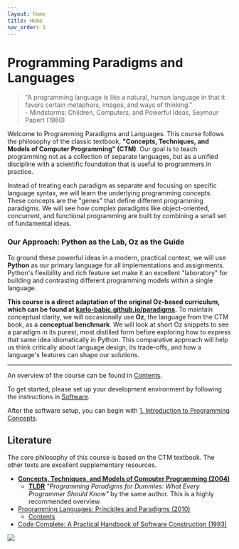 ```yaml
---
layout: home
title: Home
nav_order: 1
---
```


# Programming Paradigms and Languages

>"A programming language is like a natural, human language in that it favors certain metaphors, images, and ways of thinking."  
>\- Mindstorms: Children, Computers, and Powerful Ideas, Seymour Papert (1980)

Welcome to Programming Paradigms and Languages. This course follows the philosophy of the classic textbook, **"Concepts, Techniques, and Models of Computer Programming" (CTM)**. Our goal is to teach programming not as a collection of separate languages, but as a unified discipline with a scientific foundation that is useful to programmers in practice.

Instead of treating each paradigm as separate and focusing on specific language syntax, we will learn the underlying programming concepts. These concepts are the "genes" that define different programming paradigms. We will see how complex paradigms like object-oriented, concurrent, and functional programming are built by combining a small set of fundamental ideas.

### Our Approach: Python as the Lab, Oz as the Guide

To ground these powerful ideas in a modern, practical context, we will use **Python** as our primary language for all implementations and assignments. Python's flexibility and rich feature set make it an excellent "laboratory" for building and contrasting different programming models within a single language.

**This course is a direct adaptation of the original Oz-based curriculum, which can be found at [karlo-babic.github.io/paradigms](https://karlo-babic.github.io/paradigms).** To maintain conceptual clarity, we will occasionally use **Oz**, the language from the CTM book, as a **conceptual benchmark**. We will look at short Oz snippets to see a paradigm in its purest, most distilled form before exploring how to express that same idea idiomatically in Python. This comparative approach will help us think critically about language design, its trade-offs, and how a language's features can shape our solutions.

---

An overview of the course can be found in [Contents](Contents.md).

To get started, please set up your development environment by following the instructions in [Software](Software.md).

After the software setup, you can begin with [1. Introduction to Programming Concepts](1-Introduction-to-Programming-Concepts.md).

## Literature
The core philosophy of this course is based on the CTM textbook. The other texts are excellent supplementary resources.

- [**Concepts, Techniques, and Models of Computer Programming (2004)**](https://www.goodreads.com/book/show/772585.Concepts_Techniques_and_Models_of_Computer_Programming)
    - [**TLDR**](https://www.info.ucl.ac.be/~pvr/VanRoyChapter.pdf) *"Programming Paradigms for Dummies: What Every Programmer Should Know"* by the same author. This is a highly recommended overview.
- [Programming Languages: Principles and Paradigms (2010)](https://www.goodreads.com/book/show/7322948-programming-languages)
    - [Contents](http://www.springer.com/cda/content/document/cda_downloaddocument/9781848829138-t1.pdf)
- [Code Complete: A Practical Handbook of Software Construction (1993)](https://www.goodreads.com/book/show/4845.Code_Complete)

<img src="https://www.info.ucl.ac.be/~pvr/paradigmsDIAGRAMeng108.jpg">
